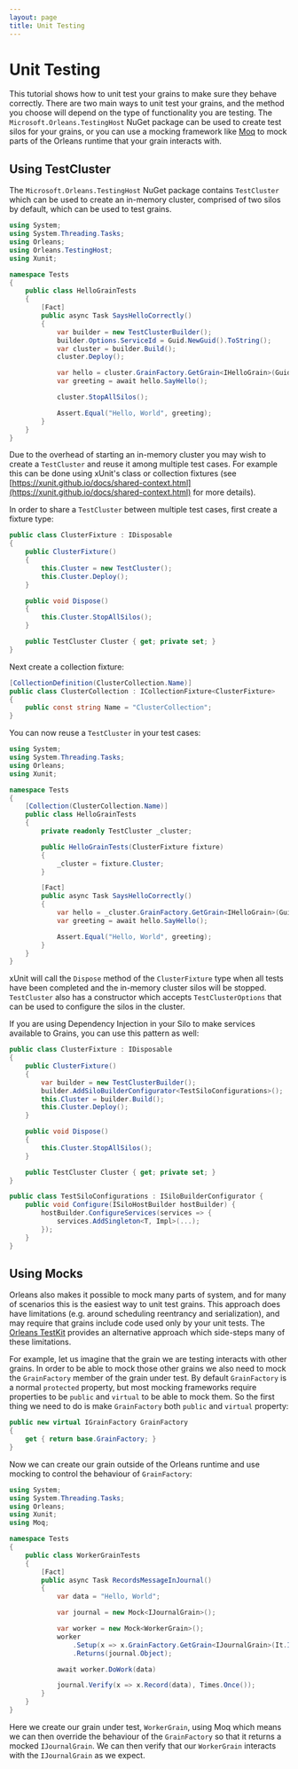 ```yaml
---
layout: page
title: Unit Testing
---
```


# Unit Testing

This tutorial shows how to unit test your grains to make sure they behave correctly.
There are two main ways to unit test your grains, and the method you choose will depend on the type of functionality you are testing.
The `Microsoft.Orleans.TestingHost` NuGet package can be used to create test silos for your grains, or you can use a mocking framework like [Moq](https://github.com/moq/moq) to mock parts of the Orleans runtime that your grain interacts with.

## Using TestCluster

The `Microsoft.Orleans.TestingHost` NuGet package contains `TestCluster` which can be used to create an in-memory cluster, comprised of two silos by default, which can be used to test grains.

```csharp
using System;
using System.Threading.Tasks;
using Orleans;
using Orleans.TestingHost;
using Xunit;

namespace Tests
{
    public class HelloGrainTests
    {
        [Fact]
        public async Task SaysHelloCorrectly()
        {
            var builder = new TestClusterBuilder();
            builder.Options.ServiceId = Guid.NewGuid().ToString();
            var cluster = builder.Build();
            cluster.Deploy();

            var hello = cluster.GrainFactory.GetGrain<IHelloGrain>(Guid.NewGuid());
            var greeting = await hello.SayHello();

            cluster.StopAllSilos();

            Assert.Equal("Hello, World", greeting);
        }
    }
}
```

Due to the overhead of starting an in-memory cluster you may wish to create a `TestCluster` and reuse it among multiple test cases.
For example this can be done using xUnit's class or collection fixtures (see [https://xunit.github.io/docs/shared-context.html](https://xunit.github.io/docs/shared-context.html) for more details).

In order to share a `TestCluster` between multiple test cases, first create a fixture type:

```csharp
public class ClusterFixture : IDisposable
{
    public ClusterFixture()
    {
        this.Cluster = new TestCluster();
        this.Cluster.Deploy();
    }

    public void Dispose()
    {
        this.Cluster.StopAllSilos();
    }

    public TestCluster Cluster { get; private set; }
}
```

Next create a collection fixture:

```csharp
[CollectionDefinition(ClusterCollection.Name)]
public class ClusterCollection : ICollectionFixture<ClusterFixture>
{
    public const string Name = "ClusterCollection";
}
```

You can now reuse a `TestCluster` in your test cases:

```csharp
using System;
using System.Threading.Tasks;
using Orleans;
using Xunit;

namespace Tests
{
    [Collection(ClusterCollection.Name)]
    public class HelloGrainTests
    {
        private readonly TestCluster _cluster;

        public HelloGrainTests(ClusterFixture fixture)
        {
            _cluster = fixture.Cluster;
        }

        [Fact]
        public async Task SaysHelloCorrectly()
        {
            var hello = _cluster.GrainFactory.GetGrain<IHelloGrain>(Guid.NewGuid());
            var greeting = await hello.SayHello();

            Assert.Equal("Hello, World", greeting);
        }
    }
}
```

xUnit will call the `Dispose` method of the `ClusterFixture` type when all tests have been completed and the in-memory cluster silos will be stopped.
`TestCluster` also has a constructor which accepts `TestClusterOptions` that can be used to configure the silos in the cluster.

If you are using Dependency Injection in your Silo to make services available to Grains, you can use this pattern as well:

```csharp
public class ClusterFixture : IDisposable
{
    public ClusterFixture()
    {
        var builder = new TestClusterBuilder();
        builder.AddSiloBuilderConfigurator<TestSiloConfigurations>();
        this.Cluster = builder.Build();
        this.Cluster.Deploy();
    }

    public void Dispose()
    {
        this.Cluster.StopAllSilos();
    }

    public TestCluster Cluster { get; private set; }
}

public class TestSiloConfigurations : ISiloBuilderConfigurator {
    public void Configure(ISiloHostBuilder hostBuilder) {
        hostBuilder.ConfigureServices(services => {
            services.AddSingleton<T, Impl>(...);
        });
    }
}
```

## Using Mocks

Orleans also makes it possible to mock many parts of system, and for many of scenarios this is the easiest way to unit test grains.
This approach does have limitations (e.g. around scheduling reentrancy and serialization), and may require that grains include code used only by your unit tests.
The [Orleans TestKit](https://github.com/OrleansContrib/OrleansTestKit) provides an alternative approach which side-steps many of these limitations.

For example, let us imagine that the grain we are testing interacts with other grains.
In order to be able to mock those other grains we also need to mock the `GrainFactory` member of the grain under test.
By default `GrainFactory` is a normal `protected` property, but most mocking frameworks require properties to be `public` and `virtual` to be able to mock them.
So the first thing we need to do is make `GrainFactory` both `public` and `virtual` property:

```csharp
public new virtual IGrainFactory GrainFactory
{
    get { return base.GrainFactory; }
}
```

Now we can create our grain outside of the Orleans runtime and use mocking to control the behaviour of `GrainFactory`:

```csharp
using System;
using System.Threading.Tasks;
using Orleans;
using Xunit;
using Moq;

namespace Tests
{
    public class WorkerGrainTests
    {
        [Fact]
        public async Task RecordsMessageInJournal()
        {
            var data = "Hello, World";

            var journal = new Mock<IJournalGrain>();

            var worker = new Mock<WorkerGrain>();
            worker
                .Setup(x => x.GrainFactory.GetGrain<IJournalGrain>(It.IsAny<Guid>()))
                .Returns(journal.Object);

            await worker.DoWork(data)

            journal.Verify(x => x.Record(data), Times.Once());
        }
    }
}
```

Here we create our grain under test, `WorkerGrain`, using Moq which means we can then override the behaviour of the `GrainFactory` so that it returns a mocked `IJournalGrain`.
We can then verify that our `WorkerGrain` interacts with the `IJournalGrain` as we expect.
